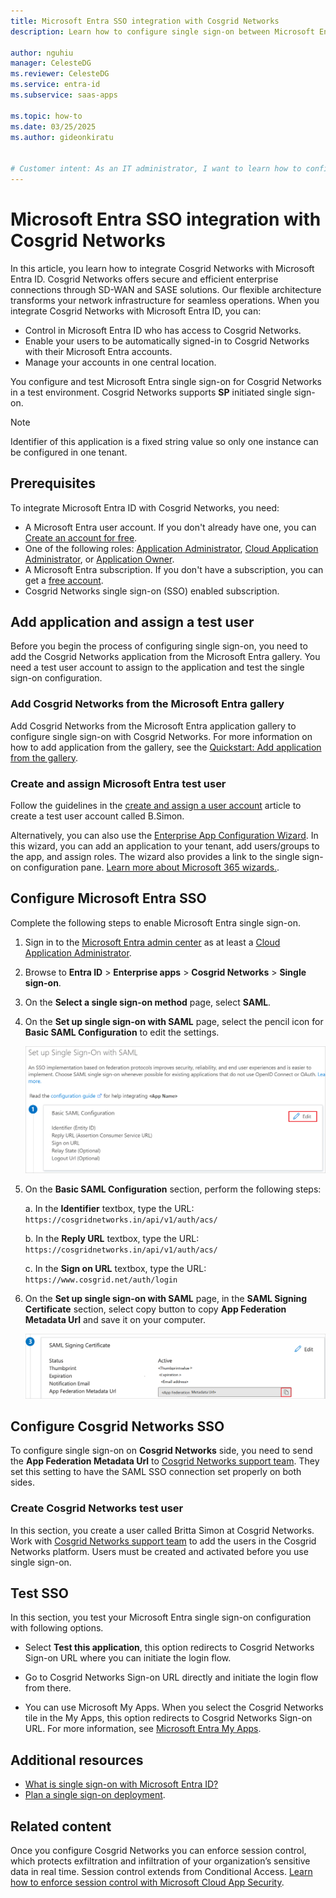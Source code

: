 ```yaml
---
title: Microsoft Entra SSO integration with Cosgrid Networks
description: Learn how to configure single sign-on between Microsoft Entra ID and Cosgrid Networks.

author: nguhiu
manager: CelesteDG
ms.reviewer: CelesteDG
ms.service: entra-id
ms.subservice: saas-apps

ms.topic: how-to
ms.date: 03/25/2025
ms.author: gideonkiratu


# Customer intent: As an IT administrator, I want to learn how to configure single sign-on between Microsoft Entra ID and Cosgrid Networks so that I can control who has access to Cosgrid Networks, enable automatic sign-in with Microsoft Entra accounts, and manage my accounts in one central location.
---
```


# Microsoft Entra SSO integration with Cosgrid Networks

In this article, you learn how to integrate Cosgrid Networks with Microsoft Entra ID. Cosgrid Networks offers secure and efficient enterprise connections through SD-WAN and SASE solutions. Our flexible architecture transforms your network infrastructure for seamless operations. When you integrate Cosgrid Networks with Microsoft Entra ID, you can:

* Control in Microsoft Entra ID who has access to Cosgrid Networks.
* Enable your users to be automatically signed-in to Cosgrid Networks with their Microsoft Entra accounts.
* Manage your accounts in one central location.

You configure and test Microsoft Entra single sign-on for Cosgrid Networks in a test environment. Cosgrid Networks supports **SP** initiated single sign-on.

> [!NOTE]
> Identifier of this application is a fixed string value so only one instance can be configured in one tenant.

## Prerequisites

To integrate Microsoft Entra ID with Cosgrid Networks, you need:

* A Microsoft Entra user account. If you don't already have one, you can [Create an account for free](https://azure.microsoft.com/free/?WT.mc_id=A261C142F).
* One of the following roles: [Application Administrator](/entra/identity/role-based-access-control/permissions-reference#application-administrator), [Cloud Application Administrator](/entra/identity/role-based-access-control/permissions-reference#cloud-application-administrator), or [Application Owner](/entra/fundamentals/users-default-permissions#owned-enterprise-applications).
* A Microsoft Entra subscription. If you don't have a subscription, you can get a [free account](https://azure.microsoft.com/free/).
* Cosgrid Networks single sign-on (SSO) enabled subscription.

## Add application and assign a test user

Before you begin the process of configuring single sign-on, you need to add the Cosgrid Networks application from the Microsoft Entra gallery. You need a test user account to assign to the application and test the single sign-on configuration.

<a name='add-cosgrid-networks-from-the-azure-ad-gallery'></a>

### Add Cosgrid Networks from the Microsoft Entra gallery

Add Cosgrid Networks from the Microsoft Entra application gallery to configure single sign-on with Cosgrid Networks. For more information on how to add application from the gallery, see the [Quickstart: Add application from the gallery](~/identity/enterprise-apps/add-application-portal.md).

<a name='create-and-assign-azure-ad-test-user'></a>

### Create and assign Microsoft Entra test user

Follow the guidelines in the [create and assign a user account](~/identity/enterprise-apps/add-application-portal-assign-users.md) article to create a test user account called B.Simon.

Alternatively, you can also use the [Enterprise App Configuration Wizard](https://portal.office.com/AdminPortal/home?Q=Docs#/azureadappintegration). In this wizard, you can add an application to your tenant, add users/groups to the app, and assign roles. The wizard also provides a link to the single sign-on configuration pane. [Learn more about Microsoft 365 wizards.](/microsoft-365/admin/misc/azure-ad-setup-guides). 

<a name='configure-azure-ad-sso'></a>

## Configure Microsoft Entra SSO

Complete the following steps to enable Microsoft Entra single sign-on.

1. Sign in to the [Microsoft Entra admin center](https://entra.microsoft.com) as at least a [Cloud Application Administrator](~/identity/role-based-access-control/permissions-reference.md#cloud-application-administrator).
1. Browse to **Entra ID** > **Enterprise apps** > **Cosgrid Networks** > **Single sign-on**.
1. On the **Select a single sign-on method** page, select **SAML**.
1. On the **Set up single sign-on with SAML** page, select the pencil icon for **Basic SAML Configuration** to edit the settings.

   ![Screenshot shows how to edit Basic SAML Configuration.](common/edit-urls.png "Basic Configuration")

1. On the **Basic SAML Configuration** section, perform the following steps:

    a. In the **Identifier** textbox, type the URL:
    `https://cosgridnetworks.in/api/v1/auth/acs/`

    b. In the **Reply URL** textbox, type the URL:
    `https://cosgridnetworks.in/api/v1/auth/acs/`

    c. In the **Sign on URL** textbox, type the URL:
    `https://www.cosgrid.net/auth/login`

1. On the **Set up single sign-on with SAML** page, in the **SAML Signing Certificate** section, select copy button to copy **App Federation Metadata Url** and save it on your computer.

    ![Screenshot shows the Certificate download link.](common/copy-metadataurl.png "Certificate")

## Configure Cosgrid Networks SSO

To configure single sign-on on **Cosgrid Networks** side, you need to send the **App Federation Metadata Url** to [Cosgrid Networks support team](mailto:contact@cosgrid.com). They set this setting to have the SAML SSO connection set properly on both sides.

### Create Cosgrid Networks test user

In this section, you create a user called Britta Simon at Cosgrid Networks. Work with [Cosgrid Networks support team](mailto:contact@cosgrid.com) to add the users in the Cosgrid Networks platform. Users must be created and activated before you use single sign-on.

## Test SSO 

In this section, you test your Microsoft Entra single sign-on configuration with following options. 

* Select **Test this application**, this option redirects to Cosgrid Networks Sign-on URL where you can initiate the login flow. 

* Go to Cosgrid Networks Sign-on URL directly and initiate the login flow from there.

* You can use Microsoft My Apps. When you select the Cosgrid Networks tile in the My Apps, this option redirects to Cosgrid Networks Sign-on URL. For more information, see [Microsoft Entra My Apps](/azure/active-directory/manage-apps/end-user-experiences#azure-ad-my-apps).

## Additional resources

* [What is single sign-on with Microsoft Entra ID?](~/identity/enterprise-apps/what-is-single-sign-on.md)
* [Plan a single sign-on deployment](~/identity/enterprise-apps/plan-sso-deployment.md).

## Related content

Once you configure Cosgrid Networks you can enforce session control, which protects exfiltration and infiltration of your organization’s sensitive data in real time. Session control extends from Conditional Access. [Learn how to enforce session control with Microsoft Cloud App Security](/cloud-app-security/proxy-deployment-aad).
